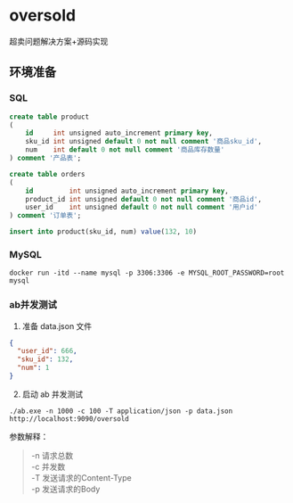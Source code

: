 # oversold
超卖问题解决方案+源码实现

## 环境准备

### SQL

```sql
create table product
(
    id     int unsigned auto_increment primary key,
    sku_id int unsigned default 0 not null comment '商品sku_id',
    num    int default 0 not null comment '商品库存数量'
) comment '产品表';

create table orders
(
    id         int unsigned auto_increment primary key,
    product_id int unsigned default 0 not null comment '商品id',
    user_id    int unsigned default 0 not null comment '用户id'
) comment '订单表';

insert into product(sku_id, num) value(132, 10)
```

### MySQL
```shell
docker run -itd --name mysql -p 3306:3306 -e MYSQL_ROOT_PASSWORD=root mysql
```

### ab并发测试

1. 准备 data.json 文件
```json
{
  "user_id": 666,
  "sku_id": 132,
  "num": 1
}
```
2. 启动 ab 并发测试
```shell
./ab.exe -n 1000 -c 100 -T application/json -p data.json http://localhost:9090/oversold
```
参数解释：
> -n 请求总数  
> -c 并发数  
> -T 发送请求的Content-Type  
> -p 发送请求的Body
